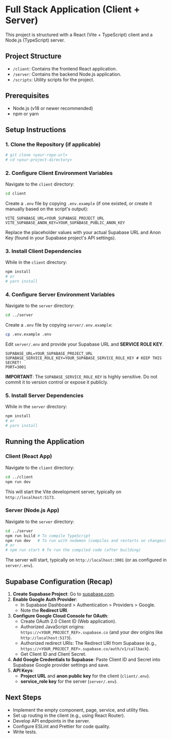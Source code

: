 # Full Stack Application (Client + Server)

This project is structured with a React (Vite + TypeScript) client and a Node.js (TypeScript) server.

## Project Structure

- `/client`: Contains the frontend React application.
- `/server`: Contains the backend Node.js application.
- `/scripts`: Utility scripts for the project.

## Prerequisites

- Node.js (v18 or newer recommended)
- npm or yarn

## Setup Instructions

### 1. Clone the Repository (if applicable)

```bash
# git clone <your-repo-url>
# cd <your-project-directory>
```

### 2. Configure Client Environment Variables

Navigate to the `client` directory:
```bash
cd client
```
Create a `.env` file by copying `.env.example` (if one existed, or create it manually based on the script's output):
```
VITE_SUPABASE_URL=YOUR_SUPABASE_PROJECT_URL
VITE_SUPABASE_ANON_KEY=YOUR_SUPABASE_PUBLIC_ANON_KEY
```
Replace the placeholder values with your actual Supabase URL and Anon Key (found in your Supabase project's API settings).

### 3. Install Client Dependencies

While in the `client` directory:
```bash
npm install
# or
# yarn install
```

### 4. Configure Server Environment Variables

Navigate to the `server` directory:
```bash
cd ../server
```
Create a `.env` file by copying `server/.env.example`:
```bash
cp .env.example .env
```
Edit `server/.env` and provide your Supabase URL and **SERVICE ROLE KEY**.
```
SUPABASE_URL=YOUR_SUPABASE_PROJECT_URL
SUPABASE_SERVICE_ROLE_KEY=YOUR_SUPABASE_SERVICE_ROLE_KEY # KEEP THIS SECRET!
PORT=3001
```
**IMPORTANT**: The `SUPABASE_SERVICE_ROLE_KEY` is highly sensitive. Do not commit it to version control or expose it publicly.

### 5. Install Server Dependencies

While in the `server` directory:
```bash
npm install
# or
# yarn install
```

## Running the Application

### Client (React App)

Navigate to the `client` directory:
```bash
cd ../client
npm run dev
```
This will start the Vite development server, typically on `http://localhost:5173`.

### Server (Node.js App)

Navigate to the `server` directory:
```bash
cd ../server
npm run build # To compile TypeScript
npm run dev   # To run with nodemon (compiles and restarts on changes)
# or
# npm run start # To run the compiled code (after building)
```
The server will start, typically on `http://localhost:3001` (or as configured in `server/.env`).

## Supabase Configuration (Recap)

1.  **Create Supabase Project**: Go to [supabase.com](https://supabase.com).
2.  **Enable Google Auth Provider**:
    * In Supabase Dashboard > Authentication > Providers > Google.
    * Note the **Redirect URI**.
3.  **Configure Google Cloud Console for OAuth**:
    * Create OAuth 2.0 Client ID (Web application).
    * Authorized JavaScript origins: `https://<YOUR_PROJECT_REF>.supabase.co` (and your dev origins like `http://localhost:5173`).
    * Authorized redirect URIs: The Redirect URI from Supabase (e.g., `https://<YOUR_PROJECT_REF>.supabase.co/auth/v1/callback`).
    * Get Client ID and Client Secret.
4.  **Add Google Credentials to Supabase**: Paste Client ID and Secret into Supabase Google provider settings and save.
5.  **API Keys**:
    * **Project URL** and **anon public key** for the client (`client/.env`).
    * **service_role key** for the server (`server/.env`).

## Next Steps

- Implement the empty component, page, service, and utility files.
- Set up routing in the client (e.g., using React Router).
- Develop API endpoints in the server.
- Configure ESLint and Prettier for code quality.
- Write tests.
